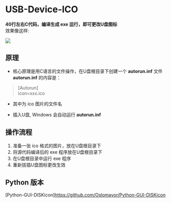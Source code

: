 # USB-Device-ICO
__40行左右C代码，编译生成 exe 运行，即可更改U盘图标__  
效果像这样:  

![](https://github.com/Oslomayor/USB-Device-ICO/blob/master/%E9%95%87%E9%95%BF%E7%9A%84U%E7%9B%98.PNG?raw=true)
## 原理
- 核心原理是用C语言的文件操作，在U盘根目录下创建一个 **autorun.inf** 文件  
 **autorun.inf** 的内容是：  
> [Autorun]    
> icon=xxx.ico  

- 其中为 ico 图片的文件名  

- 插入U盘, Windows 会自动运行 **autorun.inf**  
## 操作流程 
1. 准备一张 ico 格式的图片，放在U盘根目录下  
2. 将源代码编译后的 exe 程序放在U盘根目录下  
3. 在U盘根目录中运行 exe 程序  
4. 重新拔插U盘图标更改生效  

## Python 版本
[Python-GUI-DISKicon]https://github.com/Oslomayor/Python-GUI-DISKicon
